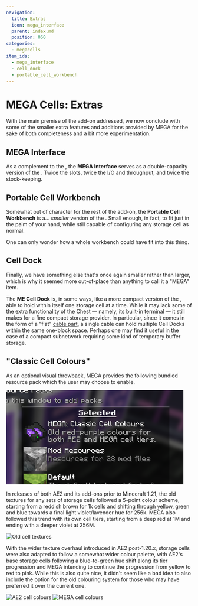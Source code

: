 ```yaml
---
navigation:
  title: Extras
  icon: mega_interface
  parent: index.md
  position: 060
categories:
  - megacells
item_ids:
  - mega_interface
  - cell_dock
  - portable_cell_workbench
---
```


# MEGA Cells: Extras

With the main premise of the add-on addressed, we now conclude with some of the smaller extra features and additions
provided by MEGA for the sake of both completeness and a bit more experimentation.

## MEGA Interface

<Row>
  <BlockImage id="mega_interface" scale="4" />
  <GameScene zoom="4" background="transparent">
    <ImportStructure src="assets/assemblies/cable_mega_interface.snbt" />
  </GameScene>
</Row>

As a complement to the <ItemLink id="megacells:mega_pattern_provider" />, the **MEGA Interface** serves as a
double-capacity version of the <ItemLink id="ae2:interface" />. Twice the slots, twice the I/O and throughput, and twice
the stock-keeping.

<RecipeFor id="mega_interface" />
<RecipeFor id="cable_mega_interface" />

## Portable Cell Workbench

<ItemImage id="portable_cell_workbench" scale="4" />

Somewhat out of character for the rest of the add-on, the **Portable Cell Workbench** is a... *smaller* version of
the <ItemLink id="ae2:cell_workbench" />. Small enough, in fact, to fit just in the palm of your hand, while still
capable of configuring any storage cell as normal.

One can only wonder how a whole workbench could have fit into this thing.

<RecipeFor id="portable_cell_workbench" />

## Cell Dock

<GameScene zoom="8" background="transparent">
  <ImportStructure src="assets/assemblies/cell_dock.snbt" />
  <IsometricCamera yaw="195" pitch="30" />
</GameScene>

Finally, we have something else that's once again smaller rather than larger, which is why it seemed more out-of-place
than anything to call it a "MEGA" item.

The **ME Cell Dock** is, in some ways, like a more compact version of the <ItemLink id="ae2:chest" />, able to hold
within itself one storage cell at a time. While it may lack  some of the extra functionality of the Chest — namely, its
built-in terminal — it still makes for a fine compact storage provider. In particular, since it comes in the form of a
"flat" [cable part](ae2:ae2-mechanics/cable-subparts.md), a single cable can hold multiple Cell Docks within the same
one-block space. Perhaps one may find it useful in the case of a compact subnetwork requiring some kind of temporary
buffer storage.

<RecipeFor id="cell_dock" />

## "Classic Cell Colours"

As an optional visual throwback, MEGA provides the following bundled resource pack which the user may choose to enable.

![Classic Cell Colours resource pack](assets/diagrams/cell_colours_pack.png)

In releases of both AE2 and its add-ons prior to Minecraft 1.21, the old textures for any sets of storage cells followed
a 5-point colour scheme, starting from a reddish brown for 1k cells and shifting through yellow, green and blue towards
a final light violet/lavender hue for 256k. MEGA also followed this trend with its own cell tiers, starting from a deep
red at 1M and ending with a deeper violet at 256M.

![Old cell textures](assets/diagrams/cell_colours_old.png)

With the wider texture overhaul introduced in AE2 post-1.20.x, storage cells were also adapted to follow a somewhat
wider colour palette, with AE2's base storage cells following a blue-to-green hue shift along its tier progression and
MEGA intending to continue the progression from yellow to red to pink. While this is also quite nice, it didn't seem
like a bad idea to also include the option for the old colouring system for those who may have preferred it over the
current one.

![AE2 cell colours](assets/diagrams/cell_colours_ae2.png)
![MEGA cell colours](assets/diagrams/cell_colours_mega.png)
